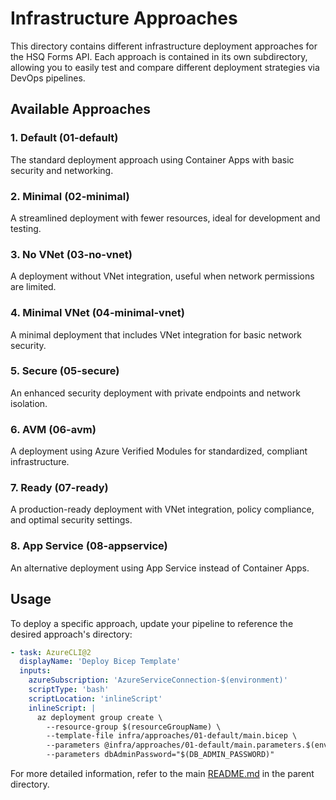 # Infrastructure Approaches

This directory contains different infrastructure deployment approaches for the HSQ Forms API. Each approach is contained in its own subdirectory, allowing you to easily test and compare different deployment strategies via DevOps pipelines.

## Available Approaches

### 1. Default (01-default)
The standard deployment approach using Container Apps with basic security and networking.

### 2. Minimal (02-minimal)
A streamlined deployment with fewer resources, ideal for development and testing.

### 3. No VNet (03-no-vnet)
A deployment without VNet integration, useful when network permissions are limited.

### 4. Minimal VNet (04-minimal-vnet)
A minimal deployment that includes VNet integration for basic network security.

### 5. Secure (05-secure)
An enhanced security deployment with private endpoints and network isolation.

### 6. AVM (06-avm)
A deployment using Azure Verified Modules for standardized, compliant infrastructure.

### 7. Ready (07-ready)
A production-ready deployment with VNet integration, policy compliance, and optimal security settings.

### 8. App Service (08-appservice)
An alternative deployment using App Service instead of Container Apps.

## Usage

To deploy a specific approach, update your pipeline to reference the desired approach's directory:

```yaml
- task: AzureCLI@2
  displayName: 'Deploy Bicep Template'
  inputs:
    azureSubscription: 'AzureServiceConnection-$(environment)'
    scriptType: 'bash'
    scriptLocation: 'inlineScript'
    inlineScript: |
      az deployment group create \
        --resource-group $(resourceGroupName) \
        --template-file infra/approaches/01-default/main.bicep \
        --parameters @infra/approaches/01-default/main.parameters.$(environment).json \
        --parameters dbAdminPassword="$(DB_ADMIN_PASSWORD)"
```

For more detailed information, refer to the main [README.md](../README.md) in the parent directory.
